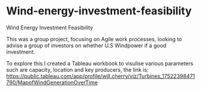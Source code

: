 # Wind-energy-investment-feasibility
Wind Energy Investment Feasibility

This was a group project, focusing on Agile work processes, looking to advise a group of investors on whether U.S Windpower if a good investment.

To explore this I created a Tableau workbook to visulise various parameters such are capacity, location and key producers, the link is: https://public.tableau.com/app/profile/will.cherry/viz/Turbines_17522398471790/MapofWindGenerationOverTime

